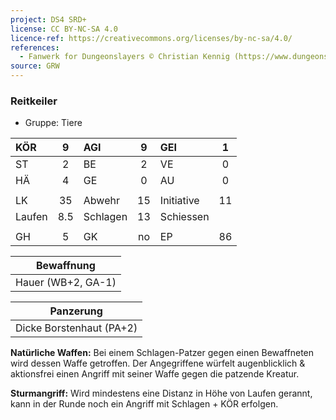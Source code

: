 ```yaml
---
project: DS4 SRD+
license: CC BY-NC-SA 4.0
licence-ref: https://creativecommons.org/licenses/by-nc-sa/4.0/
references: 
  - Fanwerk for Dungeonslayers © Christian Kennig (https://www.dungeonslayers.net/)
source: GRW
---
```


### Reitkeiler

- Gruppe: Tiere

| KÖR    |  9  | AGI      |  9  | GEI        |  1  |
| :----- | :-: | :------- | :-: | :--------- | :-: |
| ST     |  2  | BE       |  2  | VE         |  0  |
| HÄ     |  4  | GE       |  0  | AU         |  0  |
|        |     |          |     |            |     |
| LK     | 35  | Abwehr   | 15  | Initiative | 11  |
| Laufen | 8.5 | Schlagen | 13  | Schiessen  |     |
|        |     |          |     |            |     |
| GH     |  5  | GK       | no  | EP         | 86  |

|     Bewaffnung     |
| :----------------: |
| Hauer (WB+2, GA-1) |

|        Panzerung         |
| :----------------------: |
| Dicke Borstenhaut (PA+2) |

**Natürliche Waffen:** Bei einem Schlagen-Patzer gegen einen Bewaffneten wird dessen Waffe getroffen. Der Angegriffene würfelt augenblicklich & aktionsfrei einen Angriff mit seiner Waffe gegen die patzende Kreatur.

**Sturmangriff:** Wird mindestens eine Distanz in Höhe von Laufen gerannt, kann in der Runde noch ein Angriff mit Schlagen + KÖR erfolgen.

